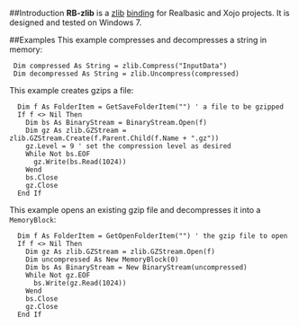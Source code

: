 ##Introduction
**RB-zlib** is a [zlib](http://www.zlib.net/) [binding](http://en.wikipedia.org/wiki/Language_binding) for Realbasic and Xojo projects. It is designed and tested on Windows 7. 

##Examples
This example compresses and decompresses a string in memory:
```vbnet
 Dim compressed As String = zlib.Compress("InputData")
 Dim decompressed As String = zlib.Uncompress(compressed)
```

This example creates gzips a file:

```vbnet
  Dim f As FolderItem = GetSaveFolderItem("") ' a file to be gzipped
  If f <> Nil Then
    Dim bs As BinaryStream = BinaryStream.Open(f)
    Dim gz As zlib.GZStream = zlib.GZStream.Create(f.Parent.Child(f.Name + ".gz"))
    gz.Level = 9 ' set the compression level as desired
    While Not bs.EOF
      gz.Write(bs.Read(1024))
    Wend
    bs.Close
    gz.Close
  End If
```

This example opens an existing gzip file and decompresses it into a `MemoryBlock`:
```vbnet
  Dim f As FolderItem = GetOpenFolderItem("") ' the gzip file to open
  If f <> Nil Then
    Dim gz As zlib.GZStream = zlib.GZStream.Open(f)
    Dim uncompressed As New MemoryBlock(0)
    Dim bs As BinaryStream = New BinaryStream(uncompressed)
    While Not gz.EOF
      bs.Write(gz.Read(1024))
    Wend
    bs.Close
    gz.Close
  End If
```
